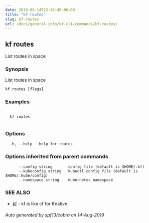 ```yaml
---
date: 2019-08-14T22:42:48-06:00
title: "kf-routes"
slug: kf-routes
url: /docs/general-info/kf-cli/commands/kf-routes/
---
```

## kf routes

List routes in space

### Synopsis

List routes in space

```
kf routes [flags]
```

### Examples

```

  kf routes
  
```

### Options

```
  -h, --help   help for routes
```

### Options inherited from parent commands

```
      --config string       config file (default is $HOME/.kf)
      --kubeconfig string   kubectl config file (default is $HOME/.kube/config)
      --namespace string    kubernetes namespace
```

### SEE ALSO

* [kf](/docs/general-info/kf-cli/commands/kf/)	 - kf is like cf for Knative

###### Auto generated by spf13/cobra on 14-Aug-2019
